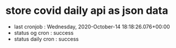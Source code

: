 # store covid daily api as json data

- last cronjob : Wednesday, 2020-October-14 18:18:26.076+00:00
- status og cron : success
- status daily cron : success
      
      